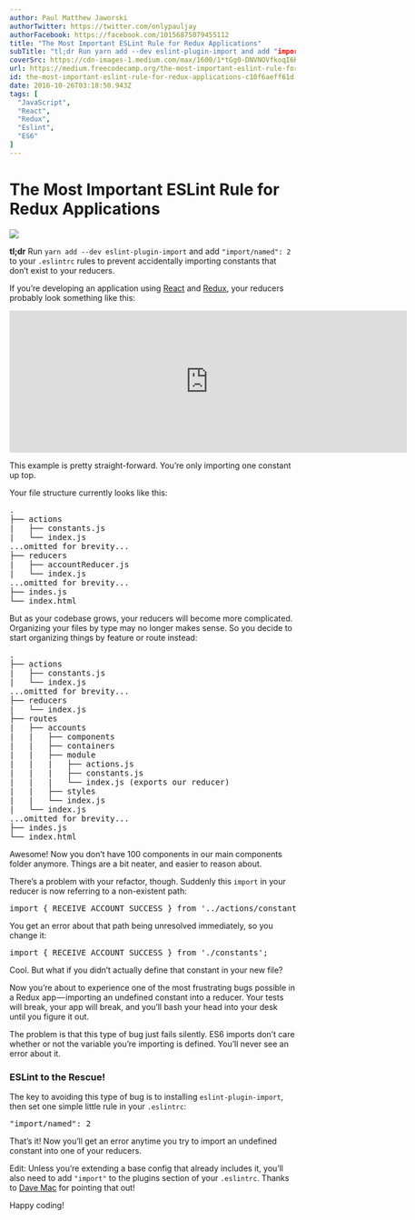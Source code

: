```yaml
---
author: Paul Matthew Jaworski
authorTwitter: https://twitter.com/onlypauljay
authorFacebook: https://facebook.com/10156875079455112
title: "The Most Important ESLint Rule for Redux Applications"
subTitle: "tl;dr Run yarn add --dev eslint-plugin-import and add "import/named": 2 to your .eslintrc rules to prevent accidentally importing constan..."
coverSrc: https://cdn-images-1.medium.com/max/1600/1*tGg0-DNVNOVfkoqI6KF3WQ.png
url: https://medium.freecodecamp.org/the-most-important-eslint-rule-for-redux-applications-c10f6aeff61d
id: the-most-important-eslint-rule-for-redux-applications-c10f6aeff61d
date: 2016-10-26T03:18:50.943Z
tags: [
  "JavaScript",
  "React",
  "Redux",
  "Eslint",
  "ES6"
]
---
```

# The Most Important ESLint Rule for Redux Applications



![](https://cdn-images-1.medium.com/max/1600/1*tGg0-DNVNOVfkoqI6KF3WQ.png)



**tl;dr** Run `yarn add --dev eslint-plugin-import` and add `"import/named": 2` to your `.eslintrc` rules to prevent accidentally importing constants that don’t exist to your reducers.

If you’re developing an application using [React](https://facebook.github.io/react/) and [Redux](http://redux.js.org/), your reducers probably look something like this:





<iframe width="700" height="250" src="https://medium.freecodecamp.org/media/29da73819a3a7ddad6023094b4e305d0?postId=c10f6aeff61d" data-media-id="29da73819a3a7ddad6023094b4e305d0" data-thumbnail="https://i.embed.ly/1/image?url=https%3A%2F%2Favatars0.githubusercontent.com%2Fu%2F2061159%3Fv%3D3%26s%3D400&amp;key=4fce0568f2ce49e8b54624ef71a8a5bd" allowfullscreen="" frameborder="0"></iframe>





This example is pretty straight-forward. You’re only importing one constant up top.

Your file structure currently looks like this:

<pre name="bd5a" id="bd5a" class="graf graf--pre graf-after--p">.  
├── actions  
|   ├── constants.js  
|   └── index.js  
...omitted for brevity...  
├── reducers  
|   ├── accountReducer.js  
|   └── index.js  
...omitted for brevity...  
├── indes.js  
└── index.html</pre>

But as your codebase grows, your reducers will become more complicated. Organizing your files by type may no longer makes sense. So you decide to start organizing things by feature or route instead:

<pre name="46b3" id="46b3" class="graf graf--pre graf-after--p">.  
├── actions  
|   ├── constants.js  
|   └── index.js  
...omitted for brevity...  
├── reducers  
|   └── index.js  
├── routes  
|   ├── accounts  
|   |   ├── components  
|   |   ├── containers  
|   |   ├── module  
|   |   |   ├── actions.js  
|   |   |   ├── constants.js  
|   |   |   └── index.js (exports our reducer)  
|   |   ├── styles  
|   |   └── index.js  
|   └── index.js  
...omitted for brevity...  
├── indes.js  
└── index.html</pre>

Awesome! Now you don’t have 100 components in our main components folder anymore. Things are a bit neater, and easier to reason about.

There’s a problem with your refactor, though. Suddenly this `import` in your reducer is now referring to a non-existent path:

<pre name="8e42" id="8e42" class="graf graf--pre graf-after--p">import { RECEIVE_ACCOUNT_SUCCESS } from '../actions/constants';</pre>

You get an error about that path being unresolved immediately, so you change it:

<pre name="d49f" id="d49f" class="graf graf--pre graf-after--p">import { RECEIVE_ACCOUNT_SUCCESS } from './constants';</pre>

Cool. But what if you didn’t actually define that constant in your new file?

Now you’re about to experience one of the most frustrating bugs possible in a Redux app — importing an undefined constant into a reducer. Your tests will break, your app will break, and you’ll bash your head into your desk until you figure it out.

The problem is that this type of bug just fails silently. ES6 imports don’t care whether or not the variable you’re importing is defined. You’ll never see an error about it.

### **ESLint to the Rescue!**

The key to avoiding this type of bug is to installing `eslint-plugin-import`, then set one simple little rule in your `.eslintrc`:

<pre name="28a4" id="28a4" class="graf graf--pre graf-after--p">"import/named": 2</pre>

That’s it! Now you’ll get an error anytime you try to import an undefined constant into one of your reducers.

Edit: Unless you’re extending a base config that already includes it, you’ll also need to add `"import"` to the plugins section of your `.eslintrc`. Thanks to [Dave Mac](https://medium.com/@DveMac) for pointing that out!

Happy coding!








